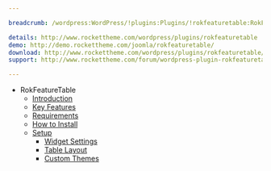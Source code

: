 ```yaml
---

breadcrumb: /wordpress:WordPress/!plugins:Plugins/!rokfeaturetable:RokFeatureTable

details: http://www.rockettheme.com/wordpress/plugins/rokfeaturetable
demo: http://demo.rockettheme.com/joomla/rokfeaturetable/
download: http://www.rockettheme.com/wordpress/plugins/rokfeaturetable/modal/downloads
support: http://www.rockettheme.com/forum/wordpress-plugin-rokfeaturetable/

---
```


* RokFeatureTable
    * [Introduction]()
    * [Key Features](INDEX.md#key-features)
    * [Requirements](INDEX.md#requirements)
    * [How to Install](INDEX.md#how-to-install)
    * [Setup](rokfeaturetable_use.md)
    	* [Widget Settings](rokfeaturetable_use.md#widget-settings)
    	* [Table Layout](rokfeaturetable_use.md#table-layout)
    	* [Custom Themes](rokfeaturetable_use.md#custom-themes)